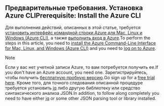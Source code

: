 ## <a name="prerequisite-install-the-azure-cli"></a><span data-ttu-id="7a8c0-101">Предварительные требования. Установка Azure CLI</span><span class="sxs-lookup"><span data-stu-id="7a8c0-101">Prerequisite: Install the Azure CLI</span></span>
<span data-ttu-id="7a8c0-102">Для выполнения действий, описанных в этой статье, требуется [установить интерфейс командной строки Azure для Mac, Linux и Windows (Azure CLI)](../articles/cli-install-nodejs.md), а также [выполнить вход в Azure](../articles/xplat-cli-connect.md).</span><span class="sxs-lookup"><span data-stu-id="7a8c0-102">To perform the steps in this article, you need to [install the Azure Command-Line Interface for Mac, Linux, and Windows (Azure CLI)](../articles/cli-install-nodejs.md) and you need to [log on to Azure](../articles/xplat-cli-connect.md).</span></span> 

> [!NOTE]
> <span data-ttu-id="7a8c0-103">Если у вас нет учетной записи Azure, то вам потребуется получить ее.</span><span class="sxs-lookup"><span data-stu-id="7a8c0-103">If you don't have an Azure account, you need one.</span></span> <span data-ttu-id="7a8c0-104">Зарегистрируйтесь, чтобы получить [бесплатную пробную версию](../articles/active-directory/sign-up-organization.md).</span><span class="sxs-lookup"><span data-stu-id="7a8c0-104">Go sign up for a [free trial here](../articles/active-directory/sign-up-organization.md).</span></span> <span data-ttu-id="7a8c0-105">Кроме того, для точного следования описанной процедуре требуется установить [jq](https://stedolan.github.io/jq/) либо другую библиотеку или средство синтаксического анализа JSON.</span><span class="sxs-lookup"><span data-stu-id="7a8c0-105">In addition, to follow along completely you need to have either [jq](https://stedolan.github.io/jq/) or some other JSON parsing tool or library installed.</span></span>
> 
> 

